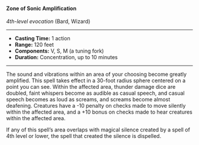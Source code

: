 #### Zone of Sonic Amplification
*4th-level evocation* (Bard, Wizard)
___
- **Casting Time:** 1 action
- **Range:** 120 feet
- **Components:** V, S, M (a tuning fork)
- **Duration:** Concentration, up to 10 minutes
---
The sound and vibrations within an area of your choosing become greatly amplified. This spell takes effect in a 30-foot radius sphere centered on a point you can see. Within the affected area, thunder damage dice are doubled, faint whispers become as audible as casual speech, and casual speech becomes as loud as screams, and screams become almost deafening. Creatures have a -10 penalty on checks made to move silently within the affected area, and a +10 bonus on checks made to hear creatures within the affected area.

If any of this spell’s area overlaps with magical silence created by a spell of 4th level or lower, the spell that created the silence is dispelled.
